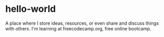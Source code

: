 # hello-world
A place where I store ideas, resources, or even share and discuss things with others.
I'm learning at freecodecamp.org, free online bootcamp. 
